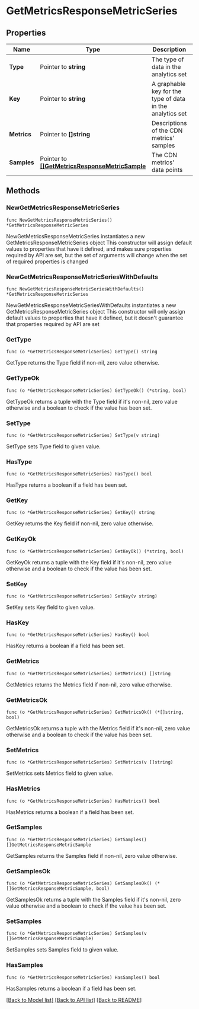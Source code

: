 # GetMetricsResponseMetricSeries

## Properties

Name | Type | Description | Notes
------------ | ------------- | ------------- | -------------
**Type** | Pointer to **string** | The type of data in the analytics set | [optional] 
**Key** | Pointer to **string** | A graphable key for the type of data in the analytics set | [optional] 
**Metrics** | Pointer to **[]string** | Descriptions of the CDN metrics&#39; samples | [optional] 
**Samples** | Pointer to [**[]GetMetricsResponseMetricSample**](GetMetricsResponseMetricSample.md) | The CDN metrics&#39; data points | [optional] 

## Methods

### NewGetMetricsResponseMetricSeries

`func NewGetMetricsResponseMetricSeries() *GetMetricsResponseMetricSeries`

NewGetMetricsResponseMetricSeries instantiates a new GetMetricsResponseMetricSeries object
This constructor will assign default values to properties that have it defined,
and makes sure properties required by API are set, but the set of arguments
will change when the set of required properties is changed

### NewGetMetricsResponseMetricSeriesWithDefaults

`func NewGetMetricsResponseMetricSeriesWithDefaults() *GetMetricsResponseMetricSeries`

NewGetMetricsResponseMetricSeriesWithDefaults instantiates a new GetMetricsResponseMetricSeries object
This constructor will only assign default values to properties that have it defined,
but it doesn't guarantee that properties required by API are set

### GetType

`func (o *GetMetricsResponseMetricSeries) GetType() string`

GetType returns the Type field if non-nil, zero value otherwise.

### GetTypeOk

`func (o *GetMetricsResponseMetricSeries) GetTypeOk() (*string, bool)`

GetTypeOk returns a tuple with the Type field if it's non-nil, zero value otherwise
and a boolean to check if the value has been set.

### SetType

`func (o *GetMetricsResponseMetricSeries) SetType(v string)`

SetType sets Type field to given value.

### HasType

`func (o *GetMetricsResponseMetricSeries) HasType() bool`

HasType returns a boolean if a field has been set.

### GetKey

`func (o *GetMetricsResponseMetricSeries) GetKey() string`

GetKey returns the Key field if non-nil, zero value otherwise.

### GetKeyOk

`func (o *GetMetricsResponseMetricSeries) GetKeyOk() (*string, bool)`

GetKeyOk returns a tuple with the Key field if it's non-nil, zero value otherwise
and a boolean to check if the value has been set.

### SetKey

`func (o *GetMetricsResponseMetricSeries) SetKey(v string)`

SetKey sets Key field to given value.

### HasKey

`func (o *GetMetricsResponseMetricSeries) HasKey() bool`

HasKey returns a boolean if a field has been set.

### GetMetrics

`func (o *GetMetricsResponseMetricSeries) GetMetrics() []string`

GetMetrics returns the Metrics field if non-nil, zero value otherwise.

### GetMetricsOk

`func (o *GetMetricsResponseMetricSeries) GetMetricsOk() (*[]string, bool)`

GetMetricsOk returns a tuple with the Metrics field if it's non-nil, zero value otherwise
and a boolean to check if the value has been set.

### SetMetrics

`func (o *GetMetricsResponseMetricSeries) SetMetrics(v []string)`

SetMetrics sets Metrics field to given value.

### HasMetrics

`func (o *GetMetricsResponseMetricSeries) HasMetrics() bool`

HasMetrics returns a boolean if a field has been set.

### GetSamples

`func (o *GetMetricsResponseMetricSeries) GetSamples() []GetMetricsResponseMetricSample`

GetSamples returns the Samples field if non-nil, zero value otherwise.

### GetSamplesOk

`func (o *GetMetricsResponseMetricSeries) GetSamplesOk() (*[]GetMetricsResponseMetricSample, bool)`

GetSamplesOk returns a tuple with the Samples field if it's non-nil, zero value otherwise
and a boolean to check if the value has been set.

### SetSamples

`func (o *GetMetricsResponseMetricSeries) SetSamples(v []GetMetricsResponseMetricSample)`

SetSamples sets Samples field to given value.

### HasSamples

`func (o *GetMetricsResponseMetricSeries) HasSamples() bool`

HasSamples returns a boolean if a field has been set.


[[Back to Model list]](../README.md#documentation-for-models) [[Back to API list]](../README.md#documentation-for-api-endpoints) [[Back to README]](../README.md)


